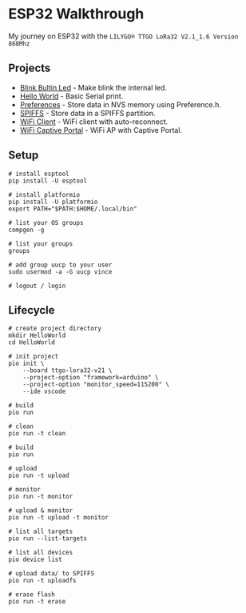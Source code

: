# ESP32 Walkthrough

My journey on ESP32 with the `LILYGO® TTGO LoRa32 V2.1_1.6 Version 868Mhz`


## Projects

* [Blink Bultin Led](./BlinkBultinLed) - Make blink the internal led.
* [Hello World](./HelloWorld) - Basic Serial print.
* [Preferences](./Preferences) - Store data in NVS memory using Preference.h.
* [SPIFFS](./SPIFFS) - Store data in a SPIFFS partition.
* [WiFi Client](./WiFiClient) - WiFi client with auto-reconnect.
* [WiFi Captive Portal](./WiFiCaptivePortal) - WiFi AP with Captive Portal.
  

## Setup

    # install esptool
    pip install -U esptool

    # install platformio
    pip install -U platformio
    export PATH="$PATH:$HOME/.local/bin"
    
    # list your OS groups
    compgen -g

    # list your groups
    groups

    # add group uucp to your user
    sudo usermod -a -G uucp vince  

    # logout / login


## Lifecycle

    # create project directory
    mkdir HelloWorld
    cd HelloWorld
    
    # init project
    pio init \
        --board ttgo-lora32-v21 \
        --project-option "framework=arduino" \
        --project-option "monitor_speed=115200" \
        --ide vscode
    
    # build
    pio run

    # clean
    pio run -t clean

    # build
    pio run

    # upload
    pio run -t upload
    
    # monitor
    pio run -t monitor

    # upload & monitor
    pio run -t upload -t monitor
    
    # list all targets
    pio run --list-targets
    
    # list all devices
    pio device list

    # upload data/ to SPIFFS
    pio run -t uploadfs

    # erase flash
    pio run -t erase